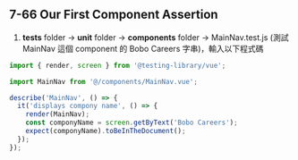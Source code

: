 ## 7-66 Our First Component Assertion

1. **tests** folder -> **unit** folder -> **components** folder -> MainNav.test.js (測試 MainNav 這個 component 的 Bobo Careers 字串)，輸入以下程式碼

```javascript
import { render, screen } from '@testing-library/vue';

import MainNav from '@/components/MainNav.vue';

describe('MainNav', () => {
  it('displays compony name', () => {
    render(MainNav);
    const componyName = screen.getByText('Bobo Careers');
    expect(componyName).toBeInTheDocument();
  });
});
```
